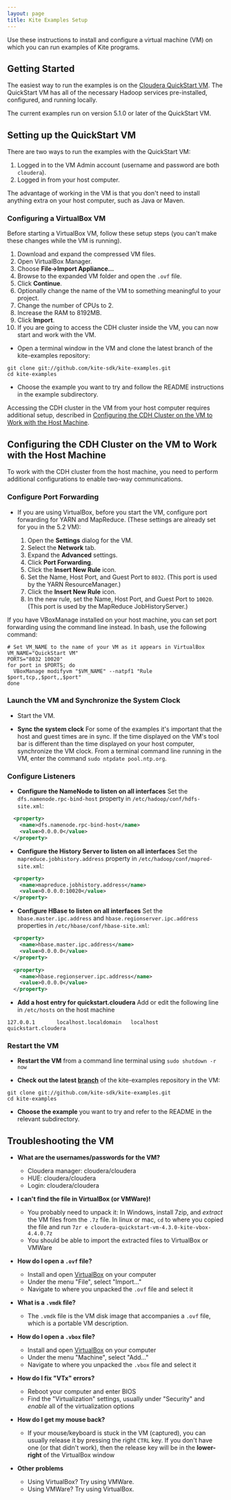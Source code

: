 ```yaml
---
layout: page
title: Kite Examples Setup
--- 
```


Use these instructions to install and configure a virtual machine (VM) on which you can run examples of Kite programs.

## Getting Started

The easiest way to run the examples is on the
[Cloudera QuickStart VM](http://www.cloudera.com/content/support/en/downloads/quickstart_vms.html). The QuickStart VM has all of the necessary Hadoop services pre-installed, configured, and running locally. 

The current examples run on version 5.1.0 or later of the QuickStart VM.

## Setting up the QuickStart VM

There are two ways to run the examples with the QuickStart VM:

1. Logged in to the VM Admin account (username and password are both `cloudera`).
2. Logged in from your host computer.

The advantage of working in the VM is that you don't need to install anything extra on
your host computer, such as Java or Maven.

### Configuring a VirtualBox VM

Before starting a VirtualBox VM, follow these setup steps (you can't make these changes while the VM is running).

1. Download and expand the compressed VM files.
1. Open VirtualBox Manager.
1. Choose __File->Import Appliance...__
1. Browse to the expanded VM folder and open the `.ovf` file.
1. Click __Continue__.
1. Optionally change the name of the VM to something meaningful to your project.
1. Change the number of CPUs to 2.
1. Increase the RAM to 8192MB.
1. Click __Import__.
1. If you are going to access the CDH cluster inside the VM, you can now start and work with the VM.

  *  Open a terminal window in the VM and clone the latest branch of the kite-examples repository:

```
git clone git://github.com/kite-sdk/kite-examples.git
cd kite-examples
```
  * Choose the example you want to try and follow the README instructions in the example subdirectory.

Accessing the CDH cluster in the VM from your host computer requires additional setup, described in [Configuring the CDH Cluster on the VM to Work with the Host Machine](#host).

<a name="host" />

## Configuring the CDH Cluster on the VM to Work with the Host Machine

To work with the CDH cluster from the host machine, you need to perform additional configurations to enable two-way communications.

### Configure Port Forwarding

* If you are using VirtualBox, before you start the VM, configure port forwarding for YARN and MapReduce. (These settings are already set for you in the 5.2 VM):

  1. Open the __Settings__ dialog for the VM.
  1. Select the __Network__ tab.
  1. Expand the __Advanced__ settings.
  1. Click __Port Forwarding__.
  1. Click the __Insert New Rule__ icon.
  1. Set the Name, Host Port, and Guest Port to `8032`. (This port is used by the YARN ResourceManager.)
  1. Click the __Insert New Rule__ icon.
  1. In the new rule, set the Name, Host Port, and Guest Port to `10020`. (This port is used by the MapReduce JobHistoryServer.)

If you have VBoxManage installed on your host machine, you can set port forwarding using the command line instead. In bash, use the following command:

```
# Set VM_NAME to the name of your VM as it appears in VirtualBox
VM_NAME="QuickStart VM"
PORTS="8032 10020"
for port in $PORTS; do
  VBoxManage modifyvm "$VM_NAME" --natpf1 "Rule $port,tcp,,$port,,$port"
done
```

### Launch the VM and Synchronize the System Clock

* Start the VM.

* __Sync the system clock__ For some of the examples it's important that the host and
guest times are in sync. If the time displayed on the VM's tool bar is different than the time displayed on your host computer, synchronize the VM clock. From a terminal command line running in the VM, enter the command `sudo ntpdate pool.ntp.org`.

### Configure Listeners

* __Configure the NameNode to listen on all interfaces__ Set the `dfs.namenode.rpc-bind-host` property in `/etc/hadoop/conf/hdfs-site.xml`:

```xml
  <property>
    <name>dfs.namenode.rpc-bind-host</name>
    <value>0.0.0.0</value>
  </property>
```

* __Configure the History Server to listen on all interfaces__ Set the `mapreduce.jobhistory.address` property in `/etc/hadoop/conf/mapred-site.xml`:

```xml
  <property>
    <name>mapreduce.jobhistory.address</name>
    <value>0.0.0.0:10020</value>
  </property>
```

* __Configure HBase to listen on all interfaces__ Set the `hbase.master.ipc.address` and `hbase.regionserver.ipc.address`
properties in `/etc/hbase/conf/hbase-site.xml`:

```xml
  <property>
    <name>hbase.master.ipc.address</name>
    <value>0.0.0.0</value>
  </property>

  <property>
    <name>hbase.regionserver.ipc.address</name>
    <value>0.0.0.0</value>
  </property>
```

* __Add a host entry for quickstart.cloudera__ Add or edit the following line
in `/etc/hosts` on the host machine
```
127.0.0.1       localhost.localdomain   localhost       quickstart.cloudera
```

### Restart the VM

* __Restart the VM__ from a command line terminal using `sudo shutdown -r now`

* __Check out the latest [branch](https://github.com/kite-sdk/kite-examples/branches)__ of the kite-examples repository in the VM:

```
git clone git://github.com/kite-sdk/kite-examples.git
cd kite-examples
```

* __Choose the example__ you want to try and refer to the README in the relevant subdirectory.

## Troubleshooting the VM

* __What are the usernames/passwords for the VM?__
  * Cloudera manager: cloudera/cloudera
  * HUE: cloudera/cloudera
  * Login: cloudera/cloudera

* __I can't find the file in VirtualBox (or VMWare)!__
  * You probably need to unpack it: In Windows, install 7zip, and _extract_ the
    VM files from the `.7z` file. In linux or mac, `cd` to where you copied the
    file and run `7zr e cloudera-quickstart-vm-4.3.0-kite-vbox-4.4.0.7z`
  * You should be able to import the extracted files to VirtualBox or VMWare

* __How do I open a `.ovf` file?__
  * Install and open [VirtualBox][vbox] on your computer
  * Under the menu "File", select "Import..."
  * Navigate to where you unpacked the `.ovf` file and select it

* __What is a `.vmdk` file?__
  * The `.vmdk` file is the VM disk image that accompanies a
    `.ovf` file, which is a portable VM description.

* __How do I open a `.vbox` file?__
  * Install and open [VirtualBox][vbox] on your computer
  * Under the menu "Machine", select "Add..."
  * Navigate to where you unpacked the `.vbox` file and select it

* __How do I fix "VTx" errors?__
  * Reboot your computer and enter BIOS
  * Find the "Virtualization" settings, usually under "Security" and _enable_
    all of the virtualization options

* __How do I get my mouse back?__
  * If your mouse/keyboard is stuck in the VM (captured), you can usually
    release it by pressing the right `CTRL` key. If you don't have one (or that
    didn't work), then the release key will be in the __lower-right__ of the
    VirtualBox window

* __Other problems__
  * Using VirtualBox? Try using VMWare.
  * Using VMWare? Try using VirtualBox.

[vbox]: https://www.virtualbox.org/wiki/Downloads
